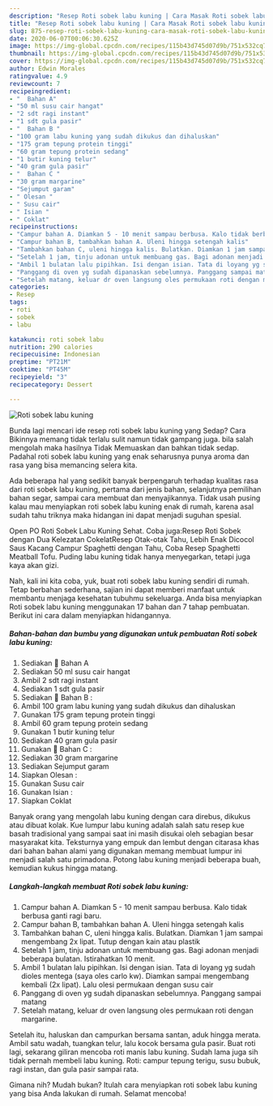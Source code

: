 ```yaml
---
description: "Resep Roti sobek labu kuning | Cara Masak Roti sobek labu kuning Yang Bisa Manjain Lidah"
title: "Resep Roti sobek labu kuning | Cara Masak Roti sobek labu kuning Yang Bisa Manjain Lidah"
slug: 875-resep-roti-sobek-labu-kuning-cara-masak-roti-sobek-labu-kuning-yang-bisa-manjain-lidah
date: 2020-06-07T00:06:30.625Z
image: https://img-global.cpcdn.com/recipes/115b43d745d07d9b/751x532cq70/roti-sobek-labu-kuning-foto-resep-utama.jpg
thumbnail: https://img-global.cpcdn.com/recipes/115b43d745d07d9b/751x532cq70/roti-sobek-labu-kuning-foto-resep-utama.jpg
cover: https://img-global.cpcdn.com/recipes/115b43d745d07d9b/751x532cq70/roti-sobek-labu-kuning-foto-resep-utama.jpg
author: Edwin Morales
ratingvalue: 4.9
reviewcount: 7
recipeingredient:
- "  Bahan A"
- "50 ml susu cair hangat"
- "2 sdt ragi instant"
- "1 sdt gula pasir"
- "  Bahan B "
- "100 gram labu kuning yang sudah dikukus dan dihaluskan"
- "175 gram tepung protein tinggi"
- "60 gram tepung protein sedang"
- "1 butir kuning telur"
- "40 gram gula pasir"
- "  Bahan C "
- "30 gram margarine"
- "Sejumput garam"
- " Olesan "
- " Susu cair"
- " Isian "
- " Coklat"
recipeinstructions:
- "Campur bahan A. Diamkan 5 - 10 menit sampau berbusa. Kalo tidak berbusa ganti ragi baru."
- "Campur bahan B, tambahkan bahan A. Uleni hingga setengah kalis"
- "Tambahkan bahan C, uleni hingga kalis. Bulatkan. Diamkan 1 jam sampai mengembang 2x lipat. Tutup dengan kain atau plastik"
- "Setelah 1 jam, tinju adonan untuk membuang gas. Bagi adonan menjadi beberapa bulatan. Istirahatkan 10 menit."
- "Ambil 1 bulatan lalu pipihkan. Isi dengan isian. Tata di loyang yg sudah dioles mentega (saya oles carlo kw). Diamkan sampai mengembang kembali (2x lipat). Lalu olesi permukaan dengan susu cair"
- "Panggang di oven yg sudah dipanaskan sebelumnya. Panggang sampai matang"
- "Setelah matang, keluar dr oven langsung oles permukaan roti dengan margarine."
categories:
- Resep
tags:
- roti
- sobek
- labu

katakunci: roti sobek labu 
nutrition: 290 calories
recipecuisine: Indonesian
preptime: "PT21M"
cooktime: "PT45M"
recipeyield: "3"
recipecategory: Dessert

---
```



![Roti sobek labu kuning](https://img-global.cpcdn.com/recipes/115b43d745d07d9b/751x532cq70/roti-sobek-labu-kuning-foto-resep-utama.jpg)

Bunda lagi mencari ide resep roti sobek labu kuning yang Sedap? Cara Bikinnya memang tidak terlalu sulit namun tidak gampang juga. bila salah mengolah maka hasilnya Tidak Memuaskan dan bahkan tidak sedap. Padahal roti sobek labu kuning yang enak seharusnya punya aroma dan rasa yang bisa memancing selera kita.

Ada beberapa hal yang sedikit banyak berpengaruh terhadap kualitas rasa dari roti sobek labu kuning, pertama dari jenis bahan, selanjutnya pemilihan bahan segar, sampai cara membuat dan menyajikannya. Tidak usah pusing kalau mau menyiapkan roti sobek labu kuning enak di rumah, karena asal sudah tahu triknya maka hidangan ini dapat menjadi suguhan spesial.

Open PO Roti Sobek Labu Kuning Sehat. Coba juga:Resep Roti Sobek dengan Dua Kelezatan CokelatResep Otak-otak Tahu, Lebih Enak Dicocol Saus Kacang Campur Spaghetti dengan Tahu, Coba Resep Spaghetti Meatball Tofu. Puding labu kuning tidak hanya menyegarkan, tetapi juga kaya akan gizi.


Nah, kali ini kita coba, yuk, buat roti sobek labu kuning sendiri di rumah. Tetap berbahan sederhana, sajian ini dapat memberi manfaat untuk membantu menjaga kesehatan tubuhmu sekeluarga. Anda bisa menyiapkan Roti sobek labu kuning menggunakan 17 bahan dan 7 tahap pembuatan. Berikut ini cara dalam menyiapkan hidangannya.

<!--inarticleads1-->

##### Bahan-bahan dan bumbu yang digunakan untuk pembuatan Roti sobek labu kuning:

1. Sediakan  🍞 Bahan A
1. Sediakan 50 ml susu cair hangat
1. Ambil 2 sdt ragi instant
1. Sediakan 1 sdt gula pasir
1. Sediakan  🍞 Bahan B :
1. Ambil 100 gram labu kuning yang sudah dikukus dan dihaluskan
1. Gunakan 175 gram tepung protein tinggi
1. Ambil 60 gram tepung protein sedang
1. Gunakan 1 butir kuning telur
1. Sediakan 40 gram gula pasir
1. Gunakan  🍞 Bahan C :
1. Sediakan 30 gram margarine
1. Sediakan Sejumput garam
1. Siapkan  Olesan :
1. Gunakan  Susu cair
1. Gunakan  Isian :
1. Siapkan  Coklat


Banyak orang yang mengolah labu kuning dengan cara direbus, dikukus atau dibuat kolak. Kue lumpur labu kuning adalah salah satu resep kue basah tradisional yang sampai saat ini masih disukai oleh sebagian besar masyarakat kita. Teksturnya yang empuk dan lembut dengan citarasa khas dari bahan bahan alami yang digunakan memang membuat lumpur ini menjadi salah satu primadona. Potong labu kuning menjadi beberapa buah, kemudian kukus hingga matang. 

<!--inarticleads2-->

##### Langkah-langkah membuat Roti sobek labu kuning:

1. Campur bahan A. Diamkan 5 - 10 menit sampau berbusa. Kalo tidak berbusa ganti ragi baru.
1. Campur bahan B, tambahkan bahan A. Uleni hingga setengah kalis
1. Tambahkan bahan C, uleni hingga kalis. Bulatkan. Diamkan 1 jam sampai mengembang 2x lipat. Tutup dengan kain atau plastik
1. Setelah 1 jam, tinju adonan untuk membuang gas. Bagi adonan menjadi beberapa bulatan. Istirahatkan 10 menit.
1. Ambil 1 bulatan lalu pipihkan. Isi dengan isian. Tata di loyang yg sudah dioles mentega (saya oles carlo kw). Diamkan sampai mengembang kembali (2x lipat). Lalu olesi permukaan dengan susu cair
1. Panggang di oven yg sudah dipanaskan sebelumnya. Panggang sampai matang
1. Setelah matang, keluar dr oven langsung oles permukaan roti dengan margarine.


Setelah itu, haluskan dan campurkan bersama santan, aduk hingga merata. Ambil satu wadah, tuangkan telur, lalu kocok bersama gula pasir. Buat roti lagi, sekarang giliran mencoba roti manis labu kuning. Sudah lama juga sih tidak pernah membeli labu kuning. Roti: campur tepung terigu, susu bubuk, ragi instan, dan gula pasir sampai rata. 

Gimana nih? Mudah bukan? Itulah cara menyiapkan roti sobek labu kuning yang bisa Anda lakukan di rumah. Selamat mencoba!
